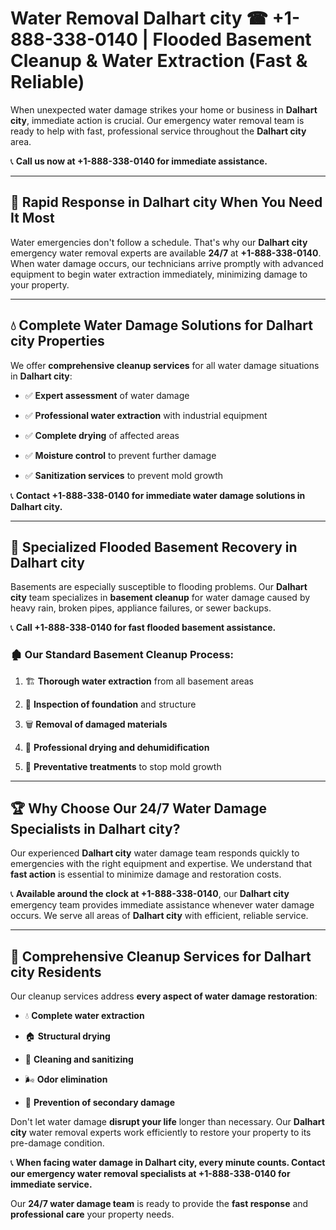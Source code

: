 # Water Removal Dalhart city ☎ +1-888-338-0140 | Flooded Basement Cleanup & Water Extraction (Fast & Reliable)

When unexpected water damage strikes your home or business in **Dalhart city**, immediate action is crucial. Our emergency water removal team is ready to help with fast, professional service throughout the **Dalhart city** area. 

📞 **Call us now at +1-888-338-0140 for immediate assistance.**
---
## 🚀 Rapid Response in Dalhart city When You Need It Most
Water emergencies don't follow a schedule. That's why our **Dalhart city** emergency water removal experts are available **24/7** at **+1-888-338-0140**. When water damage occurs, our technicians arrive promptly with advanced equipment to begin water extraction immediately, minimizing damage to your property.
---
## 💧 Complete Water Damage Solutions for Dalhart city Properties
We offer **comprehensive cleanup services** for all water damage situations in **Dalhart city**:
- ✅ **Expert assessment** of water damage  
- ✅ **Professional water extraction** with industrial equipment  
- ✅ **Complete drying** of affected areas  
- ✅ **Moisture control** to prevent further damage  
- ✅ **Sanitization services** to prevent mold growth  
📞 **Contact +1-888-338-0140 for immediate water damage solutions in Dalhart city.**
---
## 🌊 Specialized Flooded Basement Recovery in Dalhart city
Basements are especially susceptible to flooding problems. Our **Dalhart city** team specializes in **basement cleanup** for water damage caused by heavy rain, broken pipes, appliance failures, or sewer backups. 
📞 **Call +1-888-338-0140 for fast flooded basement assistance.**
### 🏚️ Our Standard Basement Cleanup Process:
1. 🏗️ **Thorough water extraction** from all basement areas  
2. 🔎 **Inspection of foundation** and structure  
3. 🗑️ **Removal of damaged materials**  
4. 💨 **Professional drying and dehumidification**  
5. 🚫 **Preventative treatments** to stop mold growth  
---
## 🏆 Why Choose Our 24/7 Water Damage Specialists in Dalhart city?
Our experienced **Dalhart city** water damage team responds quickly to emergencies with the right equipment and expertise. We understand that **fast action** is essential to minimize damage and restoration costs.
📞 **Available around the clock at +1-888-338-0140**, our **Dalhart city** emergency team provides immediate assistance whenever water damage occurs. We serve all areas of **Dalhart city** with efficient, reliable service.
---
## 🧹 Comprehensive Cleanup Services for Dalhart city Residents
Our cleanup services address **every aspect of water damage restoration**:
- 💧 **Complete water extraction**  
- 🏠 **Structural drying**  
- 🧼 **Cleaning and sanitizing**  
- 🌬️ **Odor elimination**  
- 🚫 **Prevention of secondary damage**  
Don't let water damage **disrupt your life** longer than necessary. Our **Dalhart city** water removal experts work efficiently to restore your property to its pre-damage condition.
📞 **When facing water damage in Dalhart city, every minute counts. Contact our emergency water removal specialists at +1-888-338-0140 for immediate service.**
Our **24/7 water damage team** is ready to provide the **fast response** and **professional care** your property needs.
